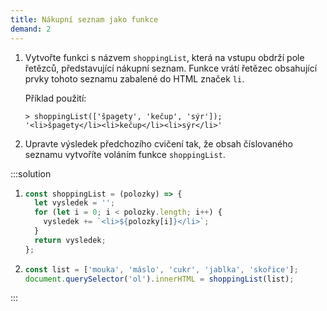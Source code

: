 ```yaml
---
title: Nákupní seznam jako funkce
demand: 2
---
```


1. Vytvořte funkci s názvem `shoppingList`, která na vstupu obdrží pole řetězců, představující nákupní seznam. Funkce vrátí řetězec obsahující prvky tohoto seznamu zabalené do HTML značek `li`.

   Příklad použití:

   ```jscon
   > shoppingList(['špagety', 'kečup', 'sýr']);
   '<li>špagety</li><li>kečup</li><li>sýr</li>'
   ```

1. Upravte výsledek předchozího cvičení tak, že obsah číslovaného seznamu vytvoříte voláním funkce `shoppingList`.

:::solution

1. ```js
   const shoppingList = (polozky) => {
     let vysledek = '';
     for (let i = 0; i < polozky.length; i++) {
       vysledek += `<li>${polozky[i]}</li>`;
     }
     return vysledek;
   };
   ```

1. ```js
   const list = ['mouka', 'máslo', 'cukr', 'jablka', 'skořice'];
   document.querySelector('ol').innerHTML = shoppingList(list);
   ```

:::
